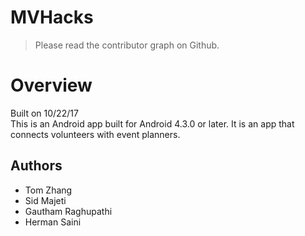 # MVHacks
> Please read the contributor graph on Github.

# Overview
Built on 10/22/17<br>
This is an Android app built for Android 4.3.0 or later. It is an app that connects volunteers with event planners.
## Authors
- Tom Zhang
- Sid Majeti
- Gautham Raghupathi
- Herman Saini
